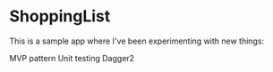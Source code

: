 # ShoppingList
This is a sample app where I've been experimenting with new things:

MVP pattern
Unit testing
Dagger2
